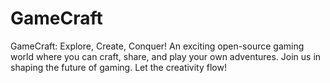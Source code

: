 # GameCraft
GameCraft: Explore, Create, Conquer! An exciting open-source gaming world where you can craft, share, and play your own adventures. Join us in shaping the future of gaming. Let the creativity flow!

